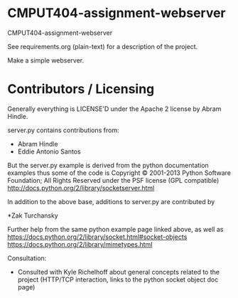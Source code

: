 CMPUT404-assignment-webserver
=============================

CMPUT404-assignment-webserver

See requirements.org (plain-text) for a description of the project.

Make a simple webserver.

Contributors / Licensing
========================

Generally everything is LICENSE'D under the Apache 2 license by Abram Hindle.

server.py contains contributions from:

* Abram Hindle
* Eddie Antonio Santos

But the server.py example is derived from the python documentation
examples thus some of the code is Copyright © 2001-2013 Python
Software Foundation; All Rights Reserved under the PSF license (GPL
compatible) http://docs.python.org/2/library/socketserver.html

In addition to the above base, additions to server.py are contributed by 

*Zak Turchansky

Further help from the same python example page linked above, as well as 
https://docs.python.org/2/library/socket.html#socket-objects 
https://docs.python.org/2/library/mimetypes.html

Consultation:
- Consulted with Kyle Richelhoff about general concepts related to the project (HTTP/TCP interaction, links to the python socket object doc page)
